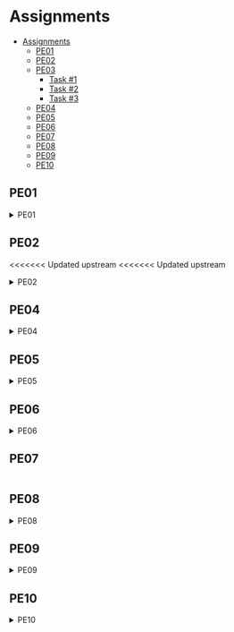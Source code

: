 # Assignments

- [Assignments](#assignments)
  - [PE01](#pe01)
  - [PE02](#pe02)
  - [PE03](#pe03)
    - [Task #1](#task-1)
    - [Task #2](#task-2)
    - [Task #3](#task-3)
  - [PE04](#pe04)
  - [PE05](#pe05)
  - [PE06](#pe06)
  - [PE07](#pe07)
  - [PE08](#pe08)
  - [PE09](#pe09)
  - [PE10](#pe10)

## PE01

<details><Summary>PE01</summary>

```html
<!DOCTYPE html>
<html lang="en">
<<<<<<< Updated upstream
<<<<<<< Updated upstream
    <head> 
        <title>Trevors' Webpage</title>
        <link rel="stylesheet" href="style.css">
        <meta name="author" content="Trevor Sparks"/>
    </head>
    <body>
        <p>Hello City University of Seattle!</p>
        <a href="https://www.cityu.edu" class="cityULink" target="_blank">City Univeristy of Seattle homepage</a>


        <h2>What Can JavaScript Do?</h2>

        <p>JavaScript can change HTML attribute values.</p>

        <p>In this case JavaScript changes the value of the src (source) attribute of an image.</p>

        <button onclick="document.getElementById('myImage').src='pic_bulbon.gif'">Turn on the light</button>

        <img id="myImage" src="pic_bulboff.gif" style="width:100px">

        <button onclick="document.getElementById('myImage').src='pic_bulboff.gif'">Turn off the light</button>

    </body>
=======
=======
>>>>>>> Stashed changes

<head>
    <title>Trevors' Webpage</title>
    <link rel="stylesheet" href="style.css" />
    <meta name="author" content="Trevor Sparks" />
    <style>
        .button {
            border: none;
            color: white;
            padding: 16px 32px;
            text-align: center;
            text-decoration: none;
            display: inline-block;
            font-size: 16px;
            margin: 4px 2px;
            transition-duration: 0.4s;
            cursor: pointer;
        }
    </style>
</head>
<<<<<<< Updated upstream

<body>
    <p>Hello City University of Seattle!</p>
    <a href="https://www.cityu.edu" class="cityULink" target="_blank">City University of Seattle homepage</a>
    <h2>What Can JavaScript Do?</h2>
    <p>JavaScript can change HTML attribute values.</p>
    <p>
        In this case JavaScript changes the value<br />
        of the src (source) attribute of an image.
    </p>
    <img id="light" src="lightOn.png" style="width: auto" />
    <img src="./lightOff.png" id="light" />
    <button type="reset" id="ON" onclick="document.getElementById('MyLight').src='light'">
        On/Off
    </button>
</body>

>>>>>>> Stashed changes
</html>
```

    
```css
body{
    background-color: lightgrey;
}

p{
  font-family: "monaco", monospace;
}

.cityULink{
    font-family: "monaco", monospace;    
}
.cityULink:link{color: black;}
.cityULink:visited{color: blue;}
=======

<body>
    <p>Hello City University of Seattle!</p>
    <a href="https://www.cityu.edu" class="cityULink" target="_blank">City University of Seattle homepage</a>
    <h2>What Can JavaScript Do?</h2>
    <p>JavaScript can change HTML attribute values.</p>
    <p>
        In this case JavaScript changes the value<br />
        of the src (source) attribute of an image.
    </p>
    <img id="light" src="lightOn.png" style="width: auto" />
    <img src="./lightOff.png" id="light" />
    <button type="reset" id="ON" onclick="document.getElementById('MyLight').src='light'">
        On/Off
    </button>
</body>

</html>
>>>>>>> Stashed changes
```

</details>
    
    
## PE02

<<<<<<< Updated upstream
<<<<<<< Updated upstream
<details><Summary>PE02</summary>

```js
// Gets litbulb photo info and sets the lighbulb to
// the off lightbulb photo
var lightbulb = document.getElementById('lightbulb')
lightbulb.src = "pic_bulboff.gif"

// Gets litbulb button info and sets the lighbulb to
// the off lightbulb button text to "off"
var lightswitch = document.getElementById('switch')
var stateOfLightswitch = document.getElementById('switch').innerText;
lightswitch.innerText = "Off"

// The function below turns on an off the lightbulb with an if statement.
lightswitch.onclick = function() {
   if(lightswitch.innerText == "On"){
      lightswitch.innerText = "Off"
      lightbulb.src = "pic_bulboff.gif"

   }else{
      lightswitch.innerText = "On"
      lightbulb.src = "pic_bulbon.gif"
   }
}
```

```html
<!DOCTYPE html>
<html lang="en">
    <head>
        <title>Trevors' Webpage</title>
        <link rel="stylesheet" href="style.css">
        <meta name="author" content="Trevor Sparks"/>
    </head>
    <body>
        <h1>PE01</h1>
        <p>Hello City University of Seattle!</p>
        <a href="https://www.cityu.edu" class="cityULink" target="_blank">City Univeristy of Seattle homepage</a><br>

        <h1>PE02</h1>
        <img id="lightbulb"><br>
        <button id="switch"></button><br>
        <a href="https://www.w3schools.com/js/js_intro.asp" target="_blank">Lightbulb photos from W3 school</a><br>

        <script src="main.js"></script>
    </body>
</html>
```

```css
body{
    background-color: lightgrey;
    
}

p{
  font-family: "monaco", monospace;
}

.cityULink{
    font-family: "monaco", monospace;    
}
.cityULink:link{color: black;}
.cityULink:visited{color: blue;}
=======
    ```js
    // Gets litbulb photo info and sets the lighbulb to
    // the off lightbulb photo
    var lightbulb = document.getElementById('lightbulb')
    lightbulb.src = "pic_bulboff.gif"

    // Gets litbulb button info and sets the lighbulb to
    // the off lightbulb button text to "off"
    var lightswitch = document.getElementById('switch')
    var stateOfLightswitch = document.getElementById('switch').innerText;
    lightswitch.innerText = "Off"

    // The function below turns on an off the lightbulb with an if statement.
    lightswitch.onclick = function() {
        if(lightswitch.innerText == "On") {
            lightswitch.innerText = "Off"
            lightbulb.src = "pic_bulboff.gif"
        } else {
            lightswitch.innerText = "On"
            lightbulb.src = "pic_bulbon.gif"
        }
    }
    ```
>>>>>>> Stashed changes

1. index.html

    ```html
    <!DOCTYPE html>
    <html lang="en">
        <head>
            <title>Trevors' Webpage</title>
            <link rel="stylesheet" href="style.css">
            <meta name="author" content="Trevor Sparks"/>
        </head>
        <body>
            <h1>PE01</h1>
            <p>Hello City University of Seattle!</p>
            <a href="https://www.cityu.edu" class="cityULink" target="_blank">City Univeristy of Seattle homepage</a><br>

            <h1>PE02</h1>
            <img id="lightbulb"><br>
            <button id="switch"></button><br>
            <a href="https://www.w3schools.com/js/js_intro.asp" target="_blank">Lightbulb photos from W3 school</a><br>

            <script src="main.js"></script>
        </body>
    </html>
    ```

<<<<<<< Updated upstream
</details>
    

## PE03

<details><Summary>PE03</summary>
=======
## PE03
>>>>>>> Stashed changes

=======
    ```js
    // Gets litbulb photo info and sets the lighbulb to
    // the off lightbulb photo
    var lightbulb = document.getElementById('lightbulb')
    lightbulb.src = "pic_bulboff.gif"

    // Gets litbulb button info and sets the lighbulb to
    // the off lightbulb button text to "off"
    var lightswitch = document.getElementById('switch')
    var stateOfLightswitch = document.getElementById('switch').innerText;
    lightswitch.innerText = "Off"

    // The function below turns on an off the lightbulb with an if statement.
    lightswitch.onclick = function() {
        if(lightswitch.innerText == "On") {
            lightswitch.innerText = "Off"
            lightbulb.src = "pic_bulboff.gif"
        } else {
            lightswitch.innerText = "On"
            lightbulb.src = "pic_bulbon.gif"
        }
    }
    ```

1. index.html

    ```html
    <!DOCTYPE html>
    <html lang="en">
        <head>
            <title>Trevors' Webpage</title>
            <link rel="stylesheet" href="style.css">
            <meta name="author" content="Trevor Sparks"/>
        </head>
        <body>
            <h1>PE01</h1>
            <p>Hello City University of Seattle!</p>
            <a href="https://www.cityu.edu" class="cityULink" target="_blank">City Univeristy of Seattle homepage</a><br>

            <h1>PE02</h1>
            <img id="lightbulb"><br>
            <button id="switch"></button><br>
            <a href="https://www.w3schools.com/js/js_intro.asp" target="_blank">Lightbulb photos from W3 school</a><br>

            <script src="main.js"></script>
        </body>
    </html>
    ```

## PE03

>>>>>>> Stashed changes
### Task #1

```ts
// Declaring Variables
var firstName:string;
var lastName:string;
var fullName:string;
var age:number;
var ukCitizen: boolean;

// Initilizing variables
firstName = 'Rebecca';
lastName = 'Smith';
age = 42;
ukCitizen = false;
fullName = firstName + ' '+ lastName;

// If else statement that checks if the bool value of 'ukCitizen' is true
if(ukCitizen){
    console.log("My name is " + fullName + ", I'm " + age + ", and I'm a citizen of the United Kingdom.");
} else {    
       console.log("My name is " + fullName + ", I'm " + age + ", and I'm not a citizen of the United Kingdom."); 
}
// Declaring Variables
var firstName:string;
var lastName:string;
var fullName:string;
var age:number;
var ukCitizen: boolean;

// Initilizing variables
firstName = 'Rebecca';
lastName = 'Smith';
age = 42;
ukCitizen = false;
fullName = firstName + ' '+ lastName;

// If else statement that checks if the bool value of 'ukCitizen' is true
if(ukCitizen){
    console.log("My name is " + fullName + ", I'm " + age + ", and I'm a citizen of the United Kingdom.");
} else {
       console.log("My name is " + fullName + ", I'm " + age + ", and I'm not a citizen of the United Kingdom.");
}
```

### Task #2

```ts
// Declaring variables
var x: number;
var y: number;
var a: number;

// Initializing variables
x = 5;
y = 7;
a = x+y;

// Outputting the value of a
console.log(a);
```

<<<<<<< Updated upstream
<<<<<<< Updated upstream
#### Task #3
=======
=======
>>>>>>> Stashed changes
### Task #3

>>>>>>> Stashed changes
```ts
// Declaring variables
// The value of randomNumbers is initialized to an empty array
var randomNumbers: number[] = [];
var nextNumber: number;

// Pushes random numbers to the randomNumber array
for (let i = 0; i < 10; i++) {
    nextNumber = Math.floor(Math.random() * (100 - 1)) + 1;
    randomNumbers.push(nextNumber);
}

// Outputs the randomNumbers array
console.log(randomNumbers);
```

</details>

## PE04

<details><Summary>PE04</summary>

```ts
//let pizzaSlices:string[] = ["Cheese", "Peperoni", "Sausage", "BBQ", "Mac & Cheese", "Chicken Alfredo"];

let pizzaSlices =[
    {
        name: "Cheese",
        type: "Vegetarian",
        price: 40

    },{
        name: "Pepperoni",
        type: "Meat",
        price: 35

    },{
        name: "Sausage",
        type: "Meat",
        price: 35

    },{
        name: "BBQ Chicken",
        type: "Meat",
        price: 35

    },{
        name: "Mac & Cheese",
        type: "Vegetarian",
        price: 40

    },{
        name: "Chicken Alfredo",
        type: "Meat",
        price: 35

    }
]

const transactions = [
    {slices: ["Mac & Cheese", "Mac & Cheese", "Pepperoni", "Pepperoni", "BBQ Chicken"], cost: 220},
    {slices: ["Cheese", "Pepperoni", "Pepperoni", "Chicken Alfredo", "Pepperoni", "Cheese"], cost: 200},
    {slices: ["Chicken Alfredo", "Mac & Cheese", "BBQ Chicken", "Chicken Alfredo"], cost: 145},
    {slices: ["Sausage", "BBQ Chicken", "BBQ Chicken", "BBQ Chicken", "Sausage", "Sausage", "Chicken Alfredo"], cost: 245},
    {slices: ["Chicken Alfredo", "Mac & Cheese", "BBQ Chicken"], cost: 110}
]

var totalSales: number = 0 ;

totalSales = transactions.reduce((totalSum, currentSum) => totalSum + currentSum.cost, 0);

console.log(`You’ve made $${totalSales} today!`);


for(let i = 0; i< transactions.length; i++){
    const currentTransactionSlice = transactions[i].slices;
    console.log(currentTransactionSlice);

    let pizzaSum = currentTransactionSlice.reduce(...);
}
```

</details>

## PE05

<details><Summary>PE05</summary>

```ts
// Upper and lower limit set
const upperLimit: number = 21;
const lowerLimit: number = 0;
// Initialization of userInput var
let userInput:number;

//Function to get user input
function getUserInput(): number{
    // Use prompt to prompt the user for input, and the number function to
    // convert the recived string to a numeber
    userInput = Number(prompt('Please input a number between 1 and 20'));
    // call the validate user function to make sure the user input a valid number
    validateUserInput(upperLimit, lowerLimit, userInput);
    return userInput;
}

// function to validate user input. It checks to see if the users input is in between two
// pre-specified values
function validateUserInput(upperLimit: number, lowerLimit: number, userInput: number){
    if(userInput > lowerLimit && userInput < upperLimit){
        return userInput;
    }else{
        console.log("The number is too high or too low");
        getUserInput();
    }
}

// Task 2 function
function someFunction(p1: number, p2: number):number{
    if(p1 <= 0){
        return p2;
    }else{
        p2 = p1 * p2;
        p1--;
        return someFunction(p1,p2);
    }
}

// recursive function to calculate the Fibonacci sequence at the user specified index
function calcFibb(input:number){
    if(input === 1){
        return 0;
    }else if(input === 2){
        return 1;
    }else{
        return calcFibb(input-2)+calcFibb(input-1);
    }
}

// funciton to call the get user function, calculate the other
// necessary numbers, and output HTML to the webpage
function whenTheButtonIsClicked(){
    getUserInput();
    let task2FunctionAnswer = someFunction(userInput, userInput);
    let calcedFib = calcFibb(userInput);
    let outputHTML = document.getElementById('output');
    outputHTML.innerHTML = <p>The user input: `${userInput}`</p>
                           <p>Task 2 function answer: `${task2FunctionAnswer}`</p>
                           <p>The value of the Fibonacci sequence at the `${userInput}` position is `${calcedFib}`</p>;
}
```

```html
<!DOCTYPE html>
<html lang="en">
<head>
    <meta charset="UTF-8">
    <meta http-equiv="X-UA-Compatible" content="IE=edge">
    <meta name="viewport" content="width=device-width, initial-scale=1.0">
    <title>PE05 - Trevor Sparks</title>
    <script type="text/javascript" src="PE05.js"></script>
</head>
<body>
    <h1>Click the button to perform calculations and get user input</h1>
    <button onclick="whenTheButtonIsClicked();">Click me!</button>
   <div id="output"></div>
</body>
</html>
```

</details>

## PE06

<details><Summary>PE06</summary>

```ts
interface Pizza{
    type: string,
    slices: number,
    crust?: string
}

interface Toppings extends Pizza{
    sauce: "Tomato" | "Alfredo" | "BBQ Sauce",
    pineapple?: boolean,
    parmesan?: boolean,
    crust?: string
}

var myPizza: Toppings = ({
    type: "Meat lovers",
    slices: 6,
    sauce: "Tomato",
    pineapple: false,
    parmesan: true,
    crust: "Stuffed"
});

console.log("Number of slices in myPizza: ", myPizza.slices);

function checkSlices(pizza: Toppings): string{
    if(pizza.slices > 8){
        return "The number of slices is too high";
    }else if(pizza.slices == 8){
        return `The whole pizza is remaining`;
    }else{
        return `There is ${pizza.slices}/8 remaining of the pizza`;
    }
};

console.log(checkSlices(myPizza));
```

</details>

## PE07

```ts

```

## PE08


<details><Summary>PE08</summary>

```js
function primitiveMultiply(num1, num2) {
  let chance = Math.random();
  if (chance > 0.2) {
    return num1 * num2;
  }

  throw new Error("MultiplicatorUnitFailiure");
}

function Calculate(number1, number2) {
  let result = 0;
  for (;;) {
    try {
      result = primitiveMultiply(number1, number2);
      return result;
    } catch (e) {
      console.log("this try failed, attempting again");
    }
  }
}

console.log("hello from retry", Calculate(3, 6));s
```

```js
const box = {
  locked: true,
  unlock() {
    this.locked = false;
  },
  lock() {
    this.locked = true;
  },
  _content: [],
  get content() {
    if (this.locked) throw new Error("Locked!");
    return this._content;
  },
};

function withBoxUnclocked(cb) {
  try {
    box.unlock();
    cb();
  } catch (error) {
  } finally {
    box.lock();
  }
}
```
```js
// Upper and lower limit set
var upperLimit = 21;
var lowerLimit = 0;
// Initialization of userInput var
var userInput;
// function to validate user input. It checks to see if the users input is in between two
// pre-specified values
function myFunction() {
    while (true) {
        try {
            //getUserInput();
            userInput = Number(prompt('Please input a number between 1 and 20'));
            // call the validate user function to make sure the user input a valid number
            if (userInput > lowerLimit && userInput < upperLimit) {
                return userInput;
            }
            else {
                alert("Number not within range, please try again.");
                throw "Number not within range.";
            }
        }
        catch (e) {
            console.log(e);
            continue;
        }
        finally {
            console.log("The user input: " + userInput);
        }
    }
}
```

</details>

## PE09

<details><Summary>PE09</summary>

```js
async function locateScalpel(nest){
    current_name = nest.name;
    for(let i=0; i<100; i++){
        console.log("We are currently looking at: " + current_name);
        
    }   
}

async function locateScalpel2(nest){
    console.log(nest);
    return new Promise((resolve, reject) =>{
        // trying to find the scalpel
        let found  = false;
        while(!found){
            anyStorage(nest, nest.name, 'scalpel')
                .then(next_nest_name =>{
                    if(next_nest_name == nest.name){
                        found = true;
                        resolve("found it!");
                    }
                })
                .catch(err => {
                    reject("did not find it");
                })
        }
    })
}
```

```js
let p1 = new Promise((resolve, reject) => {
    let v = Math.random();
    if(v >= .25){
        resolve("Success")   
    }else{
        reject("Failed")
    }
})

let p2 = new Promise((resolve, reject) => {
    let v = Math.random();
    if(v >= .25){
        resolve("Success")   
    }else{
        reject("Failed")
    }
})

let p3 = new Promise((resolve, reject) => {
    let v = Math.random();
    if(v >= .25){
        resolve("Success")   
    }else{
        reject("Failed")
    }
})

let arrayOfPromises = [p1, p2, p3];

function promise_all(arrayOfPromises){
    let returnValues = [];
    for (let index = 0; index < arrayOfPromises.length; ++index) {
        const element = arrayOfPromises[index];
        elementValue = null;
        element.then((message) =>{
            returnValues.push(message);
        }).catch(() =>{
            return null;
        })
    }
}

promise_all(arrayOfPromises);
```

```html
<!DOCTYPE html>
<html lang="en">
  <head>
    <meta charset="UTF-8" />
    <meta name="viewport" content="width=device-width, initial-scale=1.0" />
    <meta http-equiv="X-UA-Compatible" content="ie=edge" />
    <title>Static Template</title>
  </head>
  <body>
    <form id="contact">
      <label>name</label><br />
      <input type="text" id="name" /><br />
      <label>email</label><br />
      <input type="email" id="email" /> <br />
      <label>Superhero Alias</label><br />
      <input type="text" id="superheroAlias" /><br />
      <button type="submit">Submit</button>
    </form>

    <script src="form.js">
    </script>
  </body>
</html>
```

```js
console.log("The page was loaded");
const url =
  "https://classdemo.amerabyte.net/Sample_Code/BIT_285-286-Summer2021/AJAX/process.php";
const nameEL = document.getElementById("name");
const emailEL = document.getElementById("email");
const shaEL = document.getElementById("superheroAlias");
const formEL = document.getElementById("form");

async function onSubmit(event) {
  event.preventDefault();
  const formData = new FormData();
  formData.append("name", name.value);
  formData.append("email", email.value);
  formData.append("superheroAlias", superheroAlias.vale);
  const response = await fetch(url, {
    method: "POST",
    body: formData,
  });
  const jsonData = await response.json();
  console.log(jsonData);
  if (jsonData.success === false) {
    alert(JSON.stringify(jsonData.errors.email));
  } else if (jsonData.success === true) {
    alert("success");
  } else {
    console.log("something else happend");
  }
}
formEL.addEventListener("submit", onSubmit);
```

</details>

## PE10

<details><Summary>PE10</summary>

```ts
const loginSectionEL = document.getElementById("login") as HTMLDivElement;
const loginFormEL = document.getElementById("loginForm") as HTMLFormElement;
const loginFormName = document.getElementById("name") as HTMLInputElement;
const nameGoesHereEL = document.getElementById("nameGoesHere") as HTMLHeadElement;
const foodPriceEL = document.getElementById("foodPriceSpan") as HTMLSpanElement;
const carPriceEL = document.getElementById("carPriceSpan") as HTMLSpanElement;
const productsEL = document.getElementById("products") as HTMLDivElement;
const bodyEL = document.body;
const totalEl = document.getElementById("total") as HTMLHeadingElement;
const shopEL = document.getElementById("shop") as HTMLDivElement;
const navigateProductButton = document.getElementById("navigateProduct") as HTMLButtonElement;
const navigateShopButton = document.getElementById("navigateShop") as HTMLButtonElement;
const updateTaxButton = document.getElementById("updateTaxRate") as HTMLButtonElement;
const taxRateEL = document.getElementById("taxRate") as HTMLInputElement;
const foodQuantityInputEL = document.getElementById("foodStock") as HTMLInputElement;
const foodPriceInputEL = document.getElementById("foodPrice") as HTMLInputElement;
const carQuantityInputEL = document.getElementById("carStock") as HTMLInputElement;
const carPriceInputEL = document.getElementById("carPrice") as HTMLInputElement;

const div1 = document.getElementById("div1") as HTMLDivElement;

let userName:string = "";
let taxRate = 0.01;

let cart: any = {
    "food":{
        price: 5,
        quantity: 0,
        stock: 10
    },
    "car":{
        price: 5000,
        quantity: 0,
        stock: 15
    }
};

function navigateProduct(){
    loginSectionEL.style.display = "none";
    shopEL.style.display = "none";
    nameGoesHereEL.textContent = "Users Name: " + userName;
    foodPriceEL.textContent = cart.food.price;   
    carPriceEL.textContent = cart.car.price;
    totalEl.style.display = "block";
    calculate();
    productsEL.style.display = "block";
}

function navigateShop(){
    shopEL.style.display = "block";
    productsEL.style.display = "none";
    taxRateEL.value = taxRate.toString();

    foodPriceInputEL.value = cart.food.price.toString();
    carPriceInputEL.value = cart.car.price.toString();
    foodQuantityInputEL.value = cart.food.stock.toString();
    carQuantityInputEL.value = cart.car.stock.toString();   
}

function calculate(){
    let total = 0;
    for(let product in cart){
        total += cart[product].price * cart[product].quantity
    }
    total = (1+taxRate)*total;
    totalEl.textContent = "Total: " + total.toFixed(2)
}

function addToCart(e: PointerEvent): any{
    console.log(e.target);
    const clickedElement = e.target as HTMLElement;
    if(clickedElement.id === "navigateShop"){
        navigateShop();
        return;
    }
    if(clickedElement.id === "navigateProducts"){
        navigateProduct();
        return;
    }
    if(clickedElement.id === "updateTaxRate"){
        taxRate = +taxRateEL.value;
        if(carPriceInputEL.valueAsNumber < 5000){
            alert("The price of the car is too low");
            return;
        }
        cart.food.price = +foodPriceInputEL.value;
        cart.food.stock = +foodQuantityInputEL.value;
        cart.car.price = +carPriceInputEL.value;
        cart.car.stock = +carQuantityInputEL.value;
        return;
    }


    if(clickedElement.classList.contains("addToCart")){
        const dataType = clickedElement.getAttribute("data-type") as string;
        if(cart[dataType].stock == 0){
            alert("Sorry, we do not have that much");
            return;
        }else{
            cart[dataType].stock -=1;
            cart[dataType].quantity+=1;
            console.log(dataType+"Quantity");
            (document.getElementById(dataType+"Quantity") as any).textContent = cart[dataType].quantity; 
            calculate();
            console.log(cart);
            console.log(cart[dataType].stock,cart[dataType].quantity);
        }
    }

    if(clickedElement.classList.contains("removeFromCart")){
        const dataType = clickedElement.getAttribute("data-type") as string;
        if(cart[dataType].quantity <= 0){
            alert("It is impossible to remove nothing from a cart");
            return;
        }else{
            cart[dataType].stock +=1;
            cart[dataType].quantity-=1;
            (document.getElementById(dataType+"Quantity") as any).textContent = cart[dataType].quantity;
            calculate();
            console.log(cart[dataType].stock,cart[dataType].quantity);
        }
    }
}


function hideLoginFormSection(e: Event){
    e.preventDefault();
    userName = loginFormName.value;
    navigateProduct();
}

loginFormEL.addEventListener("submit", hideLoginFormSection);

bodyEL.addEventListener("click", addToCart as any);

navigateProductButton.addEventListener("click", navigateProduct);
navigateShopButton.addEventListener("click", navigateShop)
```

```html
<!DOCTYPE html>
<html lang="en">
  <head>
    <meta charset="UTF-8" />
    <meta http-equiv="X-UA-Compatible" content="IE=edge" />
    <meta name="viewport" content="width=device-width, initial-scale=1.0" />
    <style>
        #products,#total,#shop{
            display: none;
        }
    
    </style>
    <title>Document</title>
  </head>
  <body>
    <section id="login">
      <form id="loginForm">
        <label for="name">Name:</label>
        <input type="text" id="name" />

        <label for="password">Password:</label>
        <input type="password" id="password" />
        <button type="submit">Login</button>
      </form>
    </section>

    <section id="products">
        <h1 id="nameGoesHere"></h1>
        <button id="navigateShop">Go to shop page</button>
        <p> 
            Food
            <button class="addToCart" data-type="food">Add to cart</button>
            <button class="removeFromCart" data-type="food">Remove from cart</button>
            Price: <span id="foodPriceSpan"></span>
            Quantity: 
            <span id="foodQuantity">
                0
            </span>
        </p>
        <p> 
            Car
            <button class="addToCart" data-type="car">Add to cart</button>
            <button class="removeFromCart" data-type="car">Remove from cart</button>
            Price: <span id="carPriceSpan">0</span>
            Quantity:
            <span id="carQuantity">
                0
            </span>
        </p>
        
    <h2 id="total">Total: </h2>
    </section>
   <section id="shop">
    <h1>Shop</h1>
    <label for="taxRate">Tax Rate</label>
    <input type="number" id="taxRate" step="0.01"> <br>
   
    <label for="foodQuantity">Food Quantity</label>
    <input type="number" id="foodStock" step="1"> <br>
    <label for="foodPrice">Food Price</label>
    <input type="number" id="foodPrice" step="0.01"> <br>
   
    <label for="carQuantity">Car Quantity</label>
    <input type="number" id="carStock" step="1"> <br>
    <label for="carPrice">car Price</label>
    <input type="number" id="carPrice" step="0.01"> <br> 
    
    <button id="updateTaxRate">Update Values</button><br>

    <button id="navigateProducts">Go to product page</button>
   </section> 


    <script src="index.js"></script>
  </body>
</html>
```

</details>